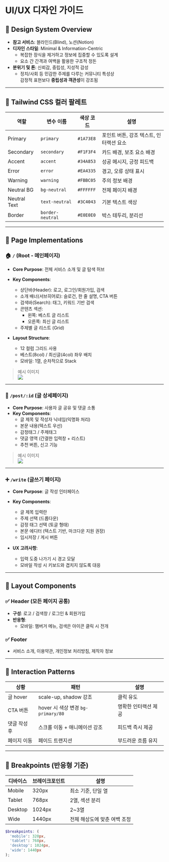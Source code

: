 # UI/UX 디자인 가이드

## 🎨 Design System Overview

- **참고 서비스**: 블라인드(Blind), 노션(Notion)
- **디자인 스타일**: Minimal & Information-Centric  
  - 복잡한 장식을 제거하고 정보에 집중할 수 있도록 설계
  - 요소 간 간격과 여백을 활용한 구조적 정돈
- **분위기 및 톤**: 신뢰감, 중립성, 지성적 감성
  - 정치/사회 등 민감한 주제를 다루는 커뮤니티 특성상  
    감정적 표현보다 **중립성과 객관성**이 강조됨

---

## 🎨 Tailwind CSS 컬러 팔레트

| 역할         | 변수 이름        | 색상 코드  | 설명 |
|--------------|------------------|------------|------|
| Primary      | `primary`        | `#1A73E8`  | 포인트 버튼, 강조 텍스트, 인터랙션 요소 |
| Secondary    | `secondary`      | `#F1F3F4`  | 카드 배경, 보조 요소 배경 |
| Accent       | `accent`         | `#34A853`  | 성공 메시지, 긍정 피드백 |
| Error        | `error`          | `#EA4335`  | 경고, 오류 상태 표시 |
| Warning      | `warning`        | `#FBBC05`  | 주의 정보 배경 |
| Neutral BG   | `bg-neutral`     | `#FFFFFF`  | 전체 페이지 배경 |
| Neutral Text | `text-neutral`   | `#3C4043`  | 기본 텍스트 색상 |
| Border       | `border-neutral` | `#E0E0E0`  | 박스 테두리, 분리선 |

---

## 📄 Page Implementations

### 🏠 `/` (Root - 메인페이지)

- **Core Purpose**: 전체 서비스 소개 및 글 탐색 허브
- **Key Components**:
  - 상단바(Header): 로고, 로그인/회원가입, 검색
  - 소개 배너(서브히어로): 슬로건, 한 줄 설명, CTA 버튼
  - 검색바(Search): 태그, 키워드 기반 검색
  - 콘텐츠 섹션:
    - 왼쪽: 베스트 글 리스트
    - 오른쪽: 최신 글 리스트
  - 주제별 글 리스트 (Grid)

- **Layout Structure**:
  - 12 컬럼 그리드 사용
  - 베스트(8col) / 최신글(4col) 좌우 배치
  - 모바일: 1열, 순차적으로 Stack

> 예시 이미지  
> ![](https://picsum.photos/id/1011/800/400)

---

### 📝 `/post/:id` (글 상세페이지)

- **Core Purpose**: 사용자 글 공유 및 댓글 소통
- **Key Components**:
  - 글 제목 및 작성자 닉네임(익명화 처리)
  - 본문 내용(텍스트 우선)
  - 감정태그 / 주제태그
  - 댓글 영역 (간결한 입력창 + 리스트)
  - 추천 버튼, 신고 기능

> 예시 이미지  
> ![](https://picsum.photos/id/1005/800/400)

---

### ➕ `/write` (글쓰기 페이지)

- **Core Purpose**: 글 작성 인터페이스
- **Key Components**:
  - 글 제목 입력란
  - 주제 선택 (드롭다운)
  - 감정 태그 선택 (토글 형태)
  - 본문 에디터 (텍스트 기반, 마크다운 지원 권장)
  - 임시저장 / 게시 버튼

- **UX 고려사항**:
  - 입력 도중 나가기 시 경고 모달
  - 모바일 작성 시 키보드와 겹치지 않도록 대응

---

## 🧩 Layout Components

### ✅ Header (모든 페이지 공통)

- **구성**: 로고 / 검색창 / 로그인 & 회원가입
- **반응형**:
  - 모바일: 햄버거 메뉴, 검색은 아이콘 클릭 시 전개

### ✅ Footer

- 서비스 소개, 이용약관, 개인정보 처리방침, 제작자 정보

---

## 🔄 Interaction Patterns

| 상황 | 패턴 | 설명 |
|------|------|------|
| 글 hover | scale-up, shadow 강조 | 클릭 유도 |
| CTA 버튼 | hover 시 색상 변경 `bg-primary/80` | 명확한 인터랙션 제공 |
| 댓글 작성 후 | 스크롤 이동 + 애니메이션 강조 | 피드백 즉시 제공 |
| 페이지 이동 | 페이드 트랜지션 | 부드러운 흐름 유지 |

---

## 🧱 Breakpoints (반응형 기준)

| 디바이스 | 브레이크포인트 | 설명 |
|----------|----------------|------|
| Mobile   | 320px          | 최소 기준, 단일 열 |
| Tablet   | 768px          | 2열, 섹션 분리 |
| Desktop  | 1024px         | 2~3열 |
| Wide     | 1440px         | 전체 해상도에 맞춘 여백 조정 |

```scss
$breakpoints: (
  'mobile': 320px,
  'tablet': 768px,
  'desktop': 1024px,
  'wide': 1440px
);
